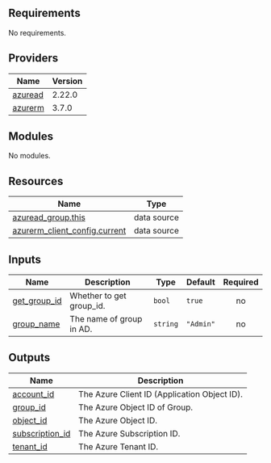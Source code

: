 ## Requirements

No requirements.

## Providers

| Name | Version |
|------|---------|
| <a name="provider_azuread"></a> [azuread](#provider\_azuread) | 2.22.0 |
| <a name="provider_azurerm"></a> [azurerm](#provider\_azurerm) | 3.7.0 |

## Modules

No modules.

## Resources

| Name | Type |
|------|------|
| [azuread_group.this](https://registry.terraform.io/providers/hashicorp/azuread/latest/docs/data-sources/group) | data source |
| [azurerm_client_config.current](https://registry.terraform.io/providers/hashicorp/azurerm/latest/docs/data-sources/client_config) | data source |

## Inputs

| Name | Description | Type | Default | Required |
|------|-------------|------|---------|:--------:|
| <a name="input_get_group_id"></a> [get\_group\_id](#input\_get\_group\_id) | Whether to get group\_id. | `bool` | `true` | no |
| <a name="input_group_name"></a> [group\_name](#input\_group\_name) | The name of group in AD. | `string` | `"Admin"` | no |

## Outputs

| Name | Description |
|------|-------------|
| <a name="output_account_id"></a> [account\_id](#output\_account\_id) | The Azure Client ID (Application Object ID). |
| <a name="output_group_id"></a> [group\_id](#output\_group\_id) | The Azure Object ID of Group. |
| <a name="output_object_id"></a> [object\_id](#output\_object\_id) | The Azure Object ID. |
| <a name="output_subscription_id"></a> [subscription\_id](#output\_subscription\_id) | The Azure Subscription ID. |
| <a name="output_tenant_id"></a> [tenant\_id](#output\_tenant\_id) | The Azure Tenant ID. |
